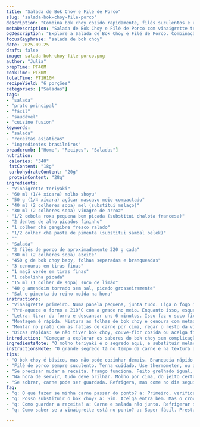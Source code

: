 ```yaml
---
title: "Salada de Bok Choy e Filé de Porco"
slug: "salada-bok-choy-file-porco"
description: "Combina bok choy cozido rapidamente, filés suculentos e uma vinaigrette teriyaki levemente adocicada e picante. Usa ingredientes simples e técnicas que pedem atenção ao tempo e textura. Substitui melaço por mel para suavizar, oferece variações para alergias e ensina a reconhecer ponto ideal da carne pelo tato e visual. Receita prática e cheia de toques pessoais, fruto de testes na cozinha e adaptações de sabores asiáticos com toque brasileiro."
metaDescription: "Salada de Bok Choy e Filé de Porco com vinaigrette teriyaki. Uma fusão de sabores com toque brasileiro. Prática e deliciosa para qualquer ocasião."
ogDescription: "Explore a Salada de Bok Choy e Filé de Porco. Combinação equilibrada de texturas e sabores, ideal para um almoço ou jantar com amigos."
focusKeyphrase: "salada de bok choy"
date: 2025-09-25
draft: false
image: salada-bok-choy-file-porco.png
author: "Julia"
prepTime: PT40M
cookTime: PT30M
totalTime: PT1H10M
recipeYield: "6 porções"
categories: ["Saladas"]
tags:
- "salada"
- "prato principal"
- "fácil"
- "saudável"
- "cuisine fusion"
keywords:
- "salada"
- "receitas asiáticas"
- "ingredientes brasileiros"
breadcrumb: ["Home", "Recipes", "Saladas"]
nutrition: 
 calories: "340"
 fatContent: "18g"
 carbohydrateContent: "20g"
 proteinContent: "28g"
ingredients:
- "Vinaigrette teriyaki"
- "60 ml (1/4 xícara) molho shoyu"
- "50 g (1/4 xícara) açúcar mascavo meio compactado"
- "40 ml (2 colheres sopa) mel (substitui melaço)"
- "30 ml (2 colheres sopa) vinagre de arroz"
- "1/2 cebola roxa pequena bem picada (substitui chalota francesa)"
- "2 dentes de alho picados fininho"
- "1 colher chá gengibre fresco ralado"
- "1/2 colher chá pasta de pimenta (substitui sambal oelek)"
- ""
- "Salada"
- "2 filés de porco de aproximadamente 320 g cada"
- "30 ml (2 colheres sopa) azeite"
- "450 g de bok choy baby, folhas separadas e branqueadas"
- "3 cenouras em tiras finas"
- "1 maçã verde em tiras finas"
- "1 cebolinha picada"
- "15 ml (1 colher de sopa) suco de limão"
- "40 g amendoim torrado sem sal, picado grosseiramente"
- "Sal e pimenta do reino moída na hora"
instructions:
- "Vinaigrette primeiro. Numa panela pequena, junta tudo. Liga o fogo médio e deixa ferver. Após fervura, baixa pra médio-baixo e fica mexendo de vez em quando uns 9 minutos. Quer a mistura espessa, quase xarope leve. Só quando amornar guarda na geladeira, segura bem até a hora de usar. Mel em vez de melaço deixa menos pesada, mais suave, dá um toque doce que casa com a pimenta."
- "Pré-aquece o forno a 210°C com a grade no meio. Enquanto isso, esquenta uma frigideira que vai ao forno, fogo médio-alto, com o azeite. Selar os filés, por uns 3 minutos cada lado. Salpica sal e pimenta pra garantir sabor. Depois coloca direto no forno, uns 14 minutos por volta; mas nada de ficar só no tempo, olha pela cor que deve ficar dourado, e a carne firme mas ainda macia. Dá pra sentir o ponto quando aperta levemente - firme, mas com um pouco de ceder no centro."
- "Letra: tirar do forno e descansar uns 6 minutos. Isso faz o suco ficar no lugar, evitando carne seca. Depois fatiar em tiras finas, cada corte é uma surpresa. Contato do ar, visual do marmoreio - tá pronta pra desfilar na mesa."
- "Montagem é rápida. Mistura as folhas de bok choy e cenoura com metade da vinaigrette e o suco de limão. Dá pra ver as folhas brilhando, sentir o aroma fresco e o cítrico batendo. Joga maçã e cebolinha por cima, combina crocância com doçura e leve picância da cebolinha. Oferece um contraste brutal com o suculento do porco."
- "Montar no prato com as fatias de carne por cima, regar o resto da vinaigrette devagar. Se quiser um toque especial, adicionar coentro picado ou até castanha de caju pra variar o amendoim. Finalizar com o amendoim, garante crocância e aquele toque brasileiro que não pode faltar."
- "Dicas rápidas: se não tiver bok choy, couve-flor cozida ou acelga firme funcionam. No lugar do filé de porco, peito de frango com pele, grelhado do mesmo jeito, dá certo também. Atenção pra não deixar a carne passar do ponto, senão endurece. No fim, a textura é que manda, e não relógio."
introduction: "Começar a explorar os sabores do bok choy sem complicação, misturado com a carne de porco é uma das minhas melhores descobertas recentes. A combinação de textura crocante das folhas com o toque adocicado e picante da vinaigrette teriyaki cria um equilíbrio onde cada elemento tem seu espaço, sem um querer se sobressair sobre o outro. Além disso, adaptar receitas asiáticas com ingredientes nacionais, ajustando tempos e ingredientes, abre um universo de possibilidades na cozinha. Essa preparação é prática, de olho nos sinais visuais e tato das carnes, não só no timer, e fica ótima pra um almoço rápido ou jantar com amigos."
ingredientsNote: "O molho teriyaki é o segredo aqui, e substituir melaço por mel é um lance que aprendi pra suavizar sem perder doçura. A troca da chalota por cebola roxa é por vezes mais fácil de achar e dá um sabor mais marcante, que o prato aguenta numa boa. A pasta de pimenta pode ser substituída pela sua pimenta preferida, só dosar pra não dominar a receita totalmente. Já no bok choy, o importante é não cozinhar demais: branquiamento rápido mantém a crocância e a cor viva. Pode usar acelga na falta, mas perde um pouco o crocante. A maçã verde precisa ser firme, pra dar texturas diferentes. O amendoim é indispensável, mas castanha do pará ou de caju também rolam, acrescentam um toque brasileiro."
instructionsNote: "O grande segredo tá no tempo da carne e na textura do vegetal. Selar a carne antes de levar ao forno evita que perca sucos internos, mantendo maciez. O forno ajuda a chegar no ponto certo, por isso é importante usar termômetro ou observar firmeza e cor. Descansar a carne é passo essencial pra garantir suculência. O bok choy é branqueado; cozimento rápido que evita folhas murchas demais. Na hora da mistura, vem surpresa: o acidulado do limão e o doce-picante da vinaigrette criam textura molhada, brilhante, fresca, que deixa a combinação mais leve. Se a carne estiver com excesso de gordura, retirar parte antes de fatiar melhora a textura final e evita prato pesado demais."
tips:
- "O bok choy é básico, mas não pode cozinhar demais. Branqueia rápido, 1 ou 2 minutos. Folhas crocantes e verdes. Se cozinhar, fica murcha. Alternativa é acelga, mas perde a textura. Tenta e vê qual gosto prefere."
- "Filé de porco sempre suculento. Tenha cuidado. Use thermometer, ou aperta levemente. Firme mas cede. Marinada ajuda no sabor. Tempero sempre na hora, não deixa esperar. Azeite quente ajuda na crosta boa."
- "Se precisar mudar a receita, frango funciona. Peito grelhado igual. Fica leve. Cebola roxa é mais fácil que chalota. Dois sabores próximos. Mel no lugar de melaço suaviza. Pode variar com seu gosto."
- "Na hora de servir, tudo deve brilhar. Molho por cima, do jeito certo. Amendoim garante crocância inigualável. Se usar castanha, picada é melhor. Um pouco de coentro em cima faz diferença. Coloração no prato é essencial."
- "Se sobrar, carne pode ser guardada. Refrigera, mas come no dia seguinte. Almoço fácil pronto. Bok choy não dura muito. Fica murcha. Neste caso, melhor fazer fresco. Cada passo conta na textura."
faq:
- "q: O que fazer se minha carne passar do ponto? a: Primeiro, verifica a cor. Pode usar molho para ajudar na umidade. Se muito seca, tenta desfiar e usar em outro prato. Mistura com molho também."
- "q: Posso substituir o bok choy? a: Sim. Acelga entra bem. Mas o crocante do bok choy é único. Branqueamento é o segredo. Não cozinha demais. Cada folha precisa de cuidado."
- "q: Como guardar a receita? a: Carne e salada não junto. Refrigerar separado. Come melhor fresco. Se fizer mais, guarda separado por até dois dias. Pistache picado no lugar de amendoim também é uma ideia."
- "q: Como saber se a vinaigrette está no ponto? a: Super fácil. Presta atenção na textura. Quer um xarope leve, não muito espesso. Quintal vai juntar sabores. Deixa esfriar antes de guardar numa jarra."

---
```

